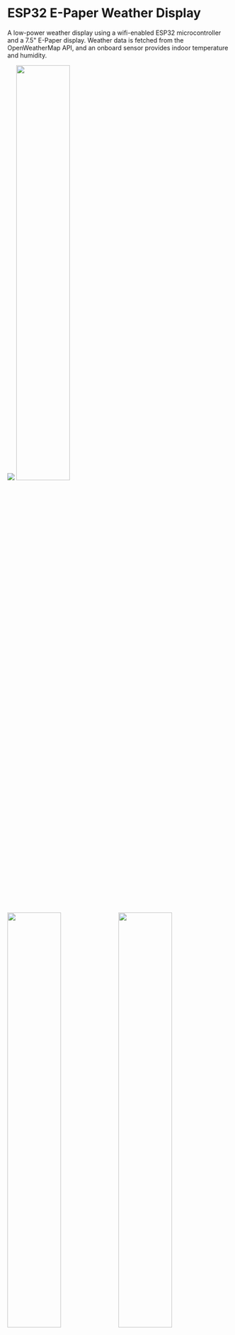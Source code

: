# ESP32 E-Paper Weather Display

A low-power weather display using a wifi-enabled ESP32 microcontroller and a 7.5" E-Paper display. Weather data is fetched from the OpenWeatherMap API, and an onboard sensor provides indoor temperature and humidity.

<p float="left">
  <img src="showcase/assembled-demo-raleigh-front.jpg" />
  <img src="showcase/assembled-demo-raleigh-side.jpg" width="49%" />
  <img src="showcase/assembled-demo-raleigh-back.jpg" width="49%" />
  <img src="showcase/assembled-demo-bottom-cover.jpg" width="49%" />
  <img src="showcase/assembled-demo-bottom-cover-removed.jpg" width="49%" />
</p>

## Features

- Ultra-low power consumption: ~14μA in sleep, ~83mA during refresh (~15s).

- Long battery life: 6-12 months on a 5000mAh battery with 30-minute update frequency.

- Customizable display: Supports multiple languages, units, time/date formats, AQI scales, personalization options, and much more.

- Easy recharging: USB-C charging with battery monitoring.

The hourly outlook graph (bottom right) shows a line indicating temperature and shaded bars indicating probability of precipitation (or optionally volume of precipitation).

Here are two (slightly outdated) examples utilizing various configuration options:

<p float="left">
  <img src="showcase/demo-new-york.jpg" width="49%" />
  <img src="showcase/demo-london.jpg" width="49%" />
</p>

## Contents

- [Required Components](#required-components)
  - [Panel Support](#panel-support)
  - [Enclosure Options](#enclosure-options)
  - [Solder-Free Component Selection](#solder-free-component-selection-optional)
- [Setup Guide](#setup-guide)
  - [Wiring](#wiring)
  - [Configuration, Compilation, and Upload](#configuration-compilation-and-upload)
  - [OpenWeatherMap API Key](#openweathermap-api-key)
- [Error Messages and Troubleshooting](#error-messages-and-troubleshooting)
  - [Low Battery](#low-battery)
  - [WiFi Connection](#wifi-connection)
  - [API Error](#api-error)
  - [Time Server Error](#time-server-error)
- [Licensing](#licensing)


## Required Components

  | Component Type  | Component                                    | Notes                                                     | Link                                                                    |
  |-----------------|----------------------------------------------|-----------------------------------------------------------|-------------------------------------------------------------------------|
  | ESP32           | FireBeetle 2 ESP32-E                         | Features low-power design, USB-C, and battery management. | Available [here](https://www.dfrobot.com/product-2195.html).            |
  | E-Paper Display | See [Panel Support](#panel-support).         | See [Panel Support](#panel-support).                      | See [Panel Support](#panel-support).                                    |
  | Adapter Board   | DESPI-C02                                    | Waveshare HATs (rev 2.2/2.3) are not recommended.         | Available [here](https://www.aliexpress.us/item/3256804446769469.html). |
  | Sensor          | BME280                                       | Temperature, humidity, and pressure. 3.3V/5V compatible.  | Available from multiple vendors.                                        |
  | Battery         | 3.7V LiPo w/ JST-PH2.0 connector             | Any capacity (e.g., 5000mAh for 6+ months runtime)        | Available from multiple vendors.                                        |
  | Enclosure       | See [Enclosure Options](#enclosure-options). | See [Enclosure Options](#enclosure-options).              | See [Enclosure Options](#enclosure-options).                            |

Other items needed:
- Wires ("Jumper Wires" if looking to minimize/avoid soldering).
- Solder Iron + Solder (unless following [Solder-Free Component Selection](#solder-free-component-selection-optional)).
- Linux, Windows, or MacOS computer (used to configure and install ESP32 firmware).
- Push Button (optional, if you want a reset button mounted on your enslosure, else you can use the on-board reset button).

### Panel Support

  Waveshare and Good Display make equivalent panels. Either variant will work.

  | Panel                                   | Resolution | Colors          | Notes                                                                                                 |
  | --------------------------------------- | ---------- | --------------- | ----------------------------------------------------------------------------------------------------- |
  | Waveshare 7.5in e-paper (v2)            | 800x480px  | Black/White     | Available [here](https://www.waveshare.com/product/7.5inch-e-paper.htm). (recommended)                |
  | Good Display 7.5in e-paper (GDEY075T7)  | 800x480px  | Black/White     | Available [here](https://www.aliexpress.com/item/3256802683908868.html). (recommended)                |
  | Waveshare 7.5in e-Paper (B)             | 800x480px  | Red/Black/White | Available [here](https://www.waveshare.com/product/7.5inch-e-paper-b.htm).                            |
  | Good Display 7.5in e-paper (GDEY075Z08) | 800x480px  | Red/Black/White | Available [here](https://www.aliexpress.com/item/3256803540460035.html).                              |
  | Waveshare 7.3in ACeP e-Paper (F)        | 800x480px  | 7-Color         | Available [here](https://www.waveshare.com/product/displays/e-paper/epaper-1/7.3inch-e-paper-f.htm).  |
  | Good Display 7.3in e-paper (GDEY073D46) | 800x480px  | 7-Color         | Available [here](https://www.aliexpress.com/item/3256805485098421.html).                              |
  | Waveshare 7.5in e-paper (v1)            | 640x384px  | Black/White     | Limited support. Some information not displayed, see [image](showcase/demo-waveshare75-version1.jpg). |
  | Good Display 7.5in e-paper (GDEW075T8)  | 640x384px  | Black/White     | Limited support. Some information not displayed, see [image](showcase/demo-waveshare75-version1.jpg). |

  This software has limited support for accent colors. E-paper panels with additional colors tend to have longer refresh times, which will reduce battery life.

### Enclosure Options

You'll want a nice way to show off your project. Here are a few popular choices.

- DIY Wooden
  - I made a small stand by hollowing out a piece of wood from the bottom. On the back, I used a short USB extension cable so that I can charge the battery without needing to remove the components from the stand. I also wired a small reset button to refresh the display manually. Additionally, I 3d printed a cover for the bottom, which is held on by magnets. The E-paper screen is very thin, so I used a thin piece of acrylic to support it.
  - Measurements:
    - depth = 63mm <br>
      height = 49mm <br>
      width = 170.2mm (= width of the screen) <br>
      screen angle = 80deg <br>
      screen is 15mm from the front
- 3D Printable

  - Here is a list of community designs.

    | Contributor                                                          | Link                                                                                                     |
    | -------------------------------------------------------------------- | -------------------------------------------------------------------------------------------------------- |
    | [Kingfisher](https://www.printables.com/@Kingfisher_32821)           | [Printables](https://www.printables.com/model/1139047-weather-station-e-ink-frame)                       |
    | [Francois Allard](https://www.printables.com/@FrAllard_1585397)      | [Printables](https://www.printables.com/model/791477-weather-station-using-a-esp32)                      |
    | [3D Nate](https://www.printables.com/@3DNate_451157)                 | [Printables](https://www.printables.com/model/661183-e-ink-weather-station-frame)                        |
    | [Sven F.](https://github.com/Spanholz)                               | [Printables](https://www.printables.com/model/657756-case-for-esp32-weather-station)                     |
    | [Layers Studio](https://www.printables.com/@LayersStudio)            | [Printables](https://www.printables.com/model/655768-esp32-e-paper-weather-display-stand)                |
    | [PJ Veltri](https://www.printables.com/@PJVeltri_1590999)            | [Printables](https://www.printables.com/model/692944-base-and-display-holder-for-esp-32-e-paper-weather) |
    | [TheMeanCanEHdian](https://www.printables.com/@TheMeanCanEH_1207348) | [Printables](https://www.printables.com/model/841458-weather-display-enclosure)                          |
    | [MPHarms](https://www.thingiverse.com/mpharms/designs)               | [Thingiverse](https://www.thingiverse.com/thing:6666148)                                                 |
    | [Plaste-Metz](https://www.printables.com/@PlasteMetz_576567)         | [Printables](https://www.printables.com/model/1160924-weather-station-case)                              |

  - If you want to share your own 3D printable designs, your contributions are highly encouraged and welcome!

- Picture Frame

### Solder-Free Component Selection (Optional)

This project can be completed without any soldering, if you choose your component selection carefully.
- Buy "Jumper Wires" to connect your components.
- Buy the [FireBeetle 2 ESP32-E w/ Headers](https://www.dfrobot.com/product-2231.html).
- Buy a BME280 with headers soldered from the factory.
- Buy a reset switch that is compatible with jumper wires.


## Setup Guide

### Wiring

The battery can be charged by plugging the FireBeetle ESP32 into the wall via the USB-C connector while the battery is plugged into the ESP32's JST connector.

  > **Warning**
  > The polarity of JST-PH2.0 connectors is not standardized! You may need to swap the order of the wires in the connector.

NOTE: Waveshare now ships revision 2.3 of their e-paper HAT (no longer rev 2.2 ). Rev 2.3 has an additional `PWR` pin (not depicted in the wiring diagrams below); connect this pin to 3.3V.

IMPORTANT: The DESPI-C02 adapter has one physical switch that MUST be set correctly for the display to work.

- RESE: Set switch to position 0.47.

IMPORTANT: The Waveshare E-Paper Driver HAT has two physical switches that MUST be set correctly for the display to work.

- Display Config: Set switch to position B.

- Interface Config: Set switch to position 0.

Cut the low power pad for even longer battery life.

- From <https://wiki.dfrobot.com/FireBeetle_Board_ESP32_E_SKU_DFR0654>

  > Low Power Pad: This pad is specially designed for low power consumption. It is connected by default. You can cut off the thin wire in the middle with a knife to disconnect it. After disconnection, the static power consumption can be reduced by 500 μA. The power consumption can be reduced to 13 μA after controlling the maincontroller enter the sleep mode through the program. Note: when the pad is disconnected, you can only drive RGB LED light via the USB Power supply.

![Wiring diagram with DESPI-C02 driver board.](showcase/wiring_diagram_despi-c02.png)


### Configuration, Compilation, and Upload

PlatformIO for VSCode is used for managing dependencies, code compilation, and uploading to ESP32.

1. Clone this repository or download and extract the .zip.

2. Install VSCode.

3. Follow these instructions to install the PlatformIO extension for VSCode: <https://platformio.org/install/ide?install=vscode>

4. Open the project in VSCode.

   a. File > Open Folder...

   b. Navigate to this project and select the folder called "platformio".

5. Configure Options.

   - Most configuration options are located in [config.cpp](platformio/src/config.cpp), with a few  in [config.h](platformio/include/config.h) and [credentials.h](platformio/include/credentials.h).

   - First copy `platformio/include/credentials.h.template` to `platformio/include/credentials.h`

   - Important settings to configure in credentials.h:

     - WiFi credentials (ssid, password).

     - Open Weather Map API key (it's free, see next section for important notes about obtaining an API key).

     - Latitude and longitude.

   - Important settings to configure in config.cpp:

     - Time and date formats.

     - Sleep duration.

   - Important settings to configure in config.h:

     - Units (Metric or Imperial).

   - Comments explain each option in detail.

6. Build and Upload Code.

   a. Connect ESP32 to your computer via USB.

   b. Click the upload arrow along the bottom of the VSCode window. (Should say "PlatformIO: Upload" if you hover over it.)

   - PlatformIO will automatically download the required third-party libraries, compile, and upload the code. :)

   - You will only see this if you have the PlatformIO extension installed.

   - If using a FireBeetle 2 ESP32-E and you receive the error `Wrong boot mode detected (0x13)! The chip needs to be in download mode.` unplug the power from the board, connect GPIO0 ([labeled 0/D5](https://wiki.dfrobot.com/FireBeetle_Board_ESP32_E_SKU_DFR0654#target_5)) to GND, and power it back up to put the board in download mode.

      - If you are getting other errors during the upload process, you may need to install drivers to allow you to upload code to the ESP32.

### OpenWeatherMap API Key

Sign up here to get an API key; it's free. <https://openweathermap.org/api>

This project will make calls to 2 different APIs ("One Call" and "Air Pollution").

- The One Call API 3.0 is only included in the "One Call by Call" subscription. This separate subscription includes 1,000 calls/day for free and allows you to pay only for the number of API calls made to this product.

Here's how to subscribe and avoid any credit card changes:

- Go to <https://home.openweathermap.org/subscriptions/billing_info/onecall_30/base?key=base&service=onecall_30>
- Follow the instructions to complete the subscription.
- Go to <https://home.openweathermap.org/subscriptions> and set the "Calls per day (no more than)" to 1,000. This ensures you will never overrun the free calls.

## Error Messages and Troubleshooting

### Low Battery

<img src="showcase/demo-error-low-battery.jpg" align="left" width="25%" />
This error screen appears once the battery voltage has fallen below LOW_BATTERY_VOLTAGE (default = 3.20v). The display will not refresh again until it detects battery voltage above LOW_BATTERY_VOLTAGE. When battery voltage is between LOW_BATTERY_VOLTAGE and VERY_LOW_BATTERY_VOLTAGE (default = 3.10v) the esp32 will deep-sleep for periods of LOW_BATTERY_SLEEP_INTERVAL (default = 30min) before checking battery voltage again. If the battery voltage falls between LOW_BATTERY_SLEEP_INTERVAL and CRIT_LOW_BATTERY_VOLTAGE (default = 3.00v), then the display will deep-sleep for periods VERY_LOW_BATTERY_SLEEP_INTERVAL (default = 120min). If battery voltage falls below CRIT_LOW_BATTERY_VOLTAGE, then the esp32 will enter hibernate mode and will require a manual push of the reset (RST) button to begin updating again.

<br clear="left"/>

### WiFi Connection

<img src="showcase/demo-error-wifi.jpg" align="left" width="25%" />
This error screen appears when the ESP32 fails to connect to WiFi. If the message reads "WiFi Connection Failed" this might indicate an incorrect password. If the message reads "SSID Not Available" this might indicate that you mistyped the SSID or that the esp32 is out of the range of the access point. The esp32 will retry once every SLEEP_DURATION (default = 30min).

<br clear="left"/>

### API Error

<img src="showcase/demo-error-api.jpg" align="left" width="25%" />
This error screen appears if an error (client or server) occurs when making an API request to OpenWeatherMap. The second line will give the error code followed by a descriptor phrase. Positive error codes correspond to HTTP response status codes, while error codes <= 0 indicate a client(esp32) error. The esp32 will retry once every SLEEP_DURATION (default = 30min).
<br/><br/>
In the example shown to the left, "401: Unauthorized" may be the result of an incorrect API key or that you are attempting to use the One Call v3 API without the proper account setup.

<br clear="left"/>

### Time Server Error

<img src="showcase/demo-error-time.jpg" align="left" width="25%" />
This error screen appears when the esp32 fails to fetch the time from NTP_SERVER_1/NTP_SERVER_2. This error sometimes occurs immediately after uploading to the esp32; in this case, just hit the reset button or wait for SLEEP_DURATION (default = 30min) and the esp32 to automatically retry. If the error persists, try selecting closer/lower latency time servers or increasing NTP_TIMEOUT.

<br clear="left"/>

## Licensing

esp32-weather-epd is licensed under the [GNU General Public License v3.0](LICENSE) with tools, fonts, and icons whose licenses are as follows:

| Name                                                                                                          | License                                                                                         | Description                                                                                           |
| ------------------------------------------------------------------------------------------------------------- | ----------------------------------------------------------------------------------------------- | ----------------------------------------------------------------------------------------------------- |
| [Adafruit-GFX-Library: fontconvert](https://github.com/adafruit/Adafruit-GFX-Library/tree/master/fontconvert) | [BSD License](fonts/fontconvert/license.txt)                                                    | CLI tool for preprocessing fonts to be used with the Adafruit_GFX Arduino library.                    |
| [pollutant-concentration-to-aqi](https://github.com/lmarzen/pollutant-concentration-to-aqi)                   | [GNU Lesser General Public License v2.1](platformio/lib/pollutant-concentration-to-aqi/LICENSE) | C library that converts pollutant concentrations to Air Quality Index(AQI).                           |
| [GNU FreeFont](https://www.gnu.org/software/freefont/)                                                        | [GNU General Public License v3.0](https://www.gnu.org/software/freefont/license.html)           | Font Family                                                                                           |
| [Lato](https://fonts.google.com/specimen/Lato)                                                                | [SIL OFL v1.1](http://scripts.sil.org/OFL)                                                      | Font Family                                                                                           |
| [Montserrat](https://fonts.google.com/specimen/Montserrat)                                                    | [SIL OFL v1.1](http://scripts.sil.org/OFL)                                                      | Font Family                                                                                           |
| [Open Sans](https://fonts.google.com/specimen/Open+Sans)                                                      | [SIL OFL v1.1](http://scripts.sil.org/OFL)                                                      | Font Family                                                                                           |
| [Poppins](https://fonts.google.com/specimen/Poppins)                                                          | [SIL OFL v1.1](http://scripts.sil.org/OFL)                                                      | Font Family                                                                                           |
| [Quicksand](https://fonts.google.com/specimen/Quicksand)                                                      | [SIL OFL v1.1](http://scripts.sil.org/OFL)                                                      | Font Family                                                                                           |
| [Raleway](https://fonts.google.com/specimen/Raleway)                                                          | [SIL OFL v1.1](http://scripts.sil.org/OFL)                                                      | Font Family                                                                                           |
| [Roboto](https://fonts.google.com/specimen/Roboto)                                                            | [Apache License v2.0](https://www.apache.org/licenses/LICENSE-2.0)                              | Font Family                                                                                           |
| [Roboto Mono](https://fonts.google.com/specimen/Roboto+Mono)                                                  | [Apache License v2.0](https://www.apache.org/licenses/LICENSE-2.0)                              | Font Family                                                                                           |
| [Roboto Slab](https://fonts.google.com/specimen/Roboto+Slab)                                                  | [Apache License v2.0](https://www.apache.org/licenses/LICENSE-2.0)                              | Font Family                                                                                           |
| [Ubuntu font](https://design.ubuntu.com/font)                                                                 | [Ubuntu Font Licence v1.0](https://ubuntu.com/legal/font-licence)                               | Font Family                                                                                           |
| [Weather Themed Icons](https://github.com/erikflowers/weather-icons)                                          | [SIL OFL v1.1](http://scripts.sil.org/OFL)                                                      | (wi-\*\*.svg) Weather icon family by Lukas Bischoff/Erik Flowers.                                     |
| [Google Icons](https://fonts.google.com/icons)                                                                | [Apache License v2.0](https://www.apache.org/licenses/LICENSE-2.0)                              | (battery\*\*.svg, visibility_icon.svg) Battery and visibility icons from Google Icons.                |
| [Biological Hazard Symbol](https://svgsilh.com/image/37775.html)                                              | [CC0 v1.0](https://en.wikipedia.org/wiki/Public_domain)                                         | (biological_hazard_symbol.svg) Biohazard icon.                                                        |
| [House Icon](https://seekicon.com/free-icon/house_16)                                                         | [MIT License](http://opensource.org/licenses/mit-license.html)                                  | (house.svg) House icon.                                                                               |
| [Indoor Temerature/Humidity Icons](icons/svg)                                                                 | [SIL OFL v1.1](http://scripts.sil.org/OFL)                                                      | (house\_\*\*.svg) Indoor temerature/humidity icons.                                                   |
| [Ionizing Radiation Symbol](https://svgsilh.com/image/309911.html)                                            | [CC0 v1.0](https://creativecommons.org/publicdomain/zero/1.0/)                                  | (ionizing_radiation_symbol.svg) Ionizing radiation icons.                                             |
| [Phosphor Icons](https://github.com/phosphor-icons/homepage)                                                  | [MIT License](http://opensource.org/licenses/mit-license.html)                                  | (wifi\*\*.svg, warning_icon.svg, error_icon.svg) WiFi, Warning, and Error icons from Phosphor Icons.  |
| [Wind Direction Icon](https://www.onlinewebfonts.com/icon/251550)                                             | [CC BY v3.0](http://creativecommons.org/licenses/by/3.0)                                        | (meteorological*wind_direction*\*\*deg.svg) Meteorological wind direction icon from Online Web Fonts. |
